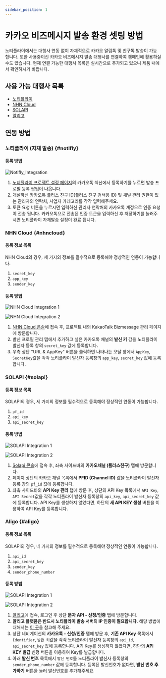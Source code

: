 ```yaml
---
sidebar_position: 1
---
```


# 카카오 비즈메시지 발송 환경 셋팅 방법

노티플라이에서는 대행사 연동 없이 자체적으로 카카오 알림톡 및 친구톡 발송이 가능 합니다. 또한 사용중이신 카카오 비즈메시지 발송 대행사를 연결하여 캠페인에 활용하실 수도 있습니다. 현재 연결 가능한 대행사 목록은 실시간으로 추가되고 있으니 제품 내에서 확인하시기 바랍니다.

## 사용 가능 대행사 목록

- [노티플라이](#notifly)
- [NHN Cloud](https://www.nhncloud.com/kr)
- [SOLAPI](https://solapi.com/)
- [알리고](https://smartsms.aligo.in/)

## 연동 방법

### 노티플라이 (자체 발송) {#notifly}

#### 등록 방법

![Notifly_Integration](./img/notifly_integration.png)

1. [노티플라이 프로젝트 설정 페이지](https://notifly.tech/console/settings)의 카카오톡 섹션에서 등록하기를 누르면 발송 프로필 등록 팝업이 나옵니다.
2. 개설하신 카카오톡 플러스 친구 ID(플러스 친구 검색용 ID) 및 채널 관리 권한이 있는 관리자의 연락처, 사업자 카테고리를 각각 입력해주세요.
3. 토큰 요청 버튼을 누르시면 입력하신 관리자 연락처의 카카오톡 계정으로 인증 요청이 전송 됩니다. 카카오톡으로 전송된 인증 토큰을 입력하신 후 저장하기를 눌러주시면 노티플라이 자체발송 설정이 완료 됩니다.

### NHN Cloud {#nhncloud}

#### 등록 정보 목록

NHN Cloud의 경우, 세 가지의 정보를 필수적으로 등록해야 정상적인 연동이 가능합니다.

1. `secret_key`
2. `app_key`
3. `sender_key`

#### 등록 방법

![NHN Cloud Integration 1](./img/nhn_cloud_integration_1.png)

![NHN Cloud Integration 2](./img/nhn_cloud_integration_2.png)

1. [NHN Cloud 콘솔](https://console.nhncloud.com/)에 접속 후, 프로젝트 내의 KakaoTalk Bizmessage 관리 페이지에 방문합니다.
2. 발신 프로필 관리 탭에서 추가하고 싶은 카카오톡 채널의 **발신 키** 값을 노티플라이 발신자 등록 창의 `secret_key` 값에 등록합니다.
3. 우측 상단 "URL & AppKey" 버튼을 클릭하면 나타나는 모달 창에서 `AppKey`, `SecretKey`값을 각각 노티플라이 발신자 등록창의 `app_key`, `secret_key` 값에 등록합니다.

### SOLAPI {#solapi}

#### 등록 정보 목록

SOLAPI의 경우, 세 가지의 정보를 필수적으로 등록해야 정상적인 연동이 가능합니다.

1. `pf_id`
2. `api_key`
3. `api_secret_key`

#### 등록 방법

![SOLAPI Integration 1](./img/solapi_integration_1.png)

![SOLAPI Integration 2](./img/solapi_integration_2.png)

1. [Solapi 콘솔](https://console.solapi.com/)에 접속 후, 좌측 사이드바의 **카카오채널 (플러스친구)** 탭에 방문합니다.
2. 페이지 상단의 카카오 채널 목록에서 **PFID (Channel ID)** 값을 노티플라이 발신자 등록 창의 `pf_id` 값에 등록합니다.
3. 좌측 사이드바의 **API Key 관리** 탭에 방문 후, 상단의 API Key 목록에서 `API Key`, `API Secret`값을 각각 노티플라이 발신자 등록창의 `api_key`, `api_secret_key` 값에 등록합니다. API Key를 생성하지 않았다면, 하단의 **새 API KEY 생성** 버튼을 이용하여 API Key를 등록합니다.

### Aligo {#aligo}

#### 등록 정보 목록

SOLAPI의 경우, 네 가지의 정보를 필수적으로 등록해야 정상적인 연동이 가능합니다.

1. `api_id`
2. `api_secret_key`
3. `sender_key`
4. `sender_phone_number`

#### 등록 방법

![SOLAPI Integration 1](./img/aligo_integration_1.png)

![SOLAPI Integration 2](./img/aligo_integration_2.png)

1. [알리고](https://smartsms.aligo.in/)에 접속, 로그인 후 상단 **문자 API - 신청/인증** 탭에 방문합니다.
2. **알리고 플랫폼은 반드시 노티플라이 발송 서버의 IP 인증이 필요합니다.** 해당 방법에 대해서는 [이 곳](/ko/user-guide/text-message/integration#알리고-연결)을 참고해 주세요.
3. 상단 네비게이션의 **카카오톡 - 신청/인증** 탭에 방문 후, **기존 API Key** 목록에서 `Identifier`, `발급 키`값을 각각 노티플라이 발신자 등록창의 `api_id`, `api_secret_key` 값에 등록합니다. API Key를 생성하지 않았다면, 하단의 **API KEY 발급 신청** 버튼을 이용하여 Key를 발급합니다.
4. 아래 **발신 번호** 목록에서 `발신 번호`를 노티플라이 발신자 등록창의 `sender_phone_number` 값에 등록합니다. 등록된 발신번호가 없다면, **발신 번호 추가하기** 버튼을 눌러 발신번호를 추가해주세요.
